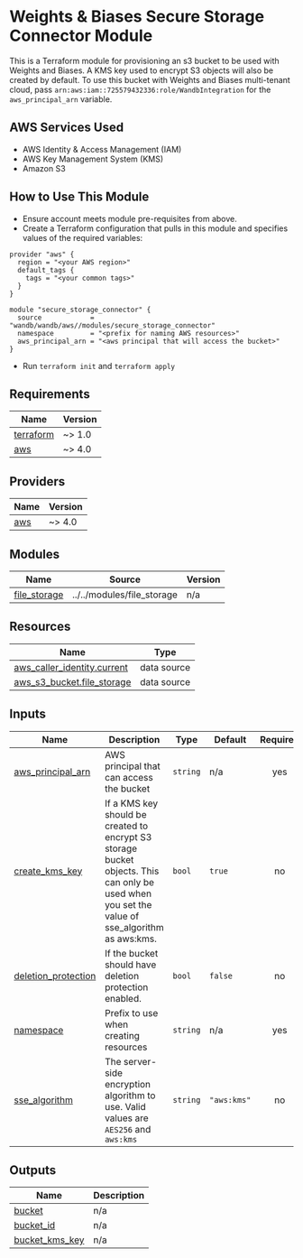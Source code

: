 # Weights & Biases Secure Storage Connector Module

This is a Terraform module for provisioning an s3 bucket to be used with Weights and Biases. 
A KMS key used to encrypt S3 objects will also be created by default. To use this bucket with Weights and Biases
multi-tenant cloud, pass `arn:aws:iam::725579432336:role/WandbIntegration` for the `aws_principal_arn` variable.

## AWS Services Used

- AWS Identity & Access Management (IAM)
- AWS Key Management System (KMS)
- Amazon S3

## How to Use This Module

- Ensure account meets module pre-requisites from above.
- Create a Terraform configuration that pulls in this module and specifies
  values of the required variables:

```hcl
provider "aws" {
  region = "<your AWS region>"
  default_tags {
    tags = "<your common tags>"
  }
}

module "secure_storage_connector" {
  source            = "wandb/wandb/aws//modules/secure_storage_connector"
  namespace         = "<prefix for naming AWS resources>"
  aws_principal_arn = "<aws principal that will access the bucket>"
}
```

- Run `terraform init` and `terraform apply`

<!-- BEGIN_TF_DOCS -->

## Requirements

| Name | Version |
|------|---------|
| <a name="requirement_terraform"></a> [terraform](#requirement\_terraform) | ~> 1.0 |
| <a name="requirement_aws"></a> [aws](#requirement\_aws) | ~> 4.0 |

## Providers

| Name | Version |
|------|---------|
| <a name="provider_aws"></a> [aws](#provider\_aws) | ~> 4.0 |

## Modules

| Name | Source | Version |
|------|--------|---------|
| <a name="module_file_storage"></a> [file\_storage](#module\_file\_storage) | ../../modules/file_storage | n/a |

## Resources

| Name | Type |
|------|------|
| [aws_caller_identity.current](https://registry.terraform.io/providers/hashicorp/aws/latest/docs/data-sources/caller_identity) | data source |
| [aws_s3_bucket.file_storage](https://registry.terraform.io/providers/hashicorp/aws/latest/docs/data-sources/s3_bucket) | data source |

## Inputs

| Name | Description | Type | Default | Required |
|------|-------------|------|---------|:--------:|
| <a name="input_aws_principal_arn"></a> [aws\_principal\_arn](#input\_aws\_principal\_arn) | AWS principal that can access the bucket | `string` | n/a | yes |
| <a name="input_create_kms_key"></a> [create\_kms\_key](#input\_create\_kms\_key) | If a KMS key should be created to encrypt S3 storage bucket objects. This can only be used when you set the value of sse\_algorithm as aws:kms. | `bool` | `true` | no |
| <a name="input_deletion_protection"></a> [deletion\_protection](#input\_deletion\_protection) | If the bucket should have deletion protection enabled. | `bool` | `false` | no |
| <a name="input_namespace"></a> [namespace](#input\_namespace) | Prefix to use when creating resources | `string` | n/a | yes |
| <a name="input_sse_algorithm"></a> [sse\_algorithm](#input\_sse\_algorithm) | The server-side encryption algorithm to use. Valid values are `AES256` and `aws:kms` | `string` | `"aws:kms"` | no |

## Outputs

| Name | Description |
|------|-------------|
| <a name="output_bucket"></a> [bucket](#output\_bucket) | n/a |
| <a name="output_bucket_id"></a> [bucket\_id](#output\_bucket\_id) | n/a |
| <a name="output_bucket_kms_key"></a> [bucket\_kms\_key](#output\_bucket\_kms\_key) | n/a |

<!-- END_TF_DOCS -->